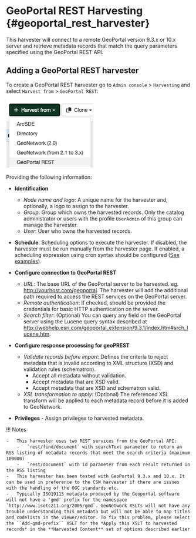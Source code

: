 # GeoPortal REST Harvesting {#geoportal_rest_harvester}

This harvester will connect to a remote GeoPortal version 9.3.x or 10.x server and retrieve metadata records that match the query parameters specified using the GeoPortal REST API.

## Adding a GeoPortal REST harvester

To create a GeoPortal REST harvester go to `Admin console` > `Harvesting` and select `Harvest from` > `GeoPortal REST`:

![](img/add-geoportalrest-harvester.png)

Providing the following information:

-   **Identification**
    -   *Node name and logo*: A unique name for the harvester and, optionally, a logo to assign to the harvester.
    -   *Group*: Group which owns the harvested records. Only the catalog administrator or users with the profile `UserAdmin` of this group can manage the harvester.
    -   *User*: User who owns the harvested records.

-   **Schedule**: Scheduling options to execute the harvester. If disabled, the harvester must be run manually from the harvester page. If enabled, a scheduling expression using cron syntax should be configured ([See examples](https://www.quartz-scheduler.org/documentation/quartz-2.1.7/tutorials/crontrigger)).

-   **Configure connection to GeoPortal REST**
    -   *URL*: The base URL of the GeoPortal server to be harvested. eg. <http://yourhost.com/geoportal>. The harvester will add the additional path required to access the REST services on the GeoPortal server.
    -   *Remote authentication*: If checked, should be provided the credentials for basic HTTP authentication on the server.
    -   *Search filter*: (Optional) You can query any field on the GeoPortal server using the Lucene query syntax described at <http://webhelp.esri.com/geoportal_extension/9.3.1/index.htm#srch_lucene.htm>.
  
-   **Configure response processing for geoPREST**
    -   *Validate records before import*: Defines the criteria to reject metadata that is invalid according to XML structure (XSD) and validation rules (schematron).
        -   Accept all metadata without validation.
        -   Accept metadata that are XSD valid.
        -   Accept metadata that are XSD and schematron valid.
    -   *XSL transformation to apply*: (Optional)  The referenced XSL transform will be applied to each metadata record before it is added to GeoNetwork.

-   **Privileges** - Assign privileges to harvested metadata.


!!! Notes

    -   This harvester uses two REST services from the GeoPortal API:
        -   `rest/find/document` with searchText parameter to return an RSS listing of metadata records that meet the search criteria (maximum 100000)
        -   `rest/document` with id parameter from each result returned in the RSS listing
    -   This harvester has been tested with GeoPortal 9.3.x and 10.x. It can be used in preference to the CSW harvester if there are issues with the handling of the OGC standards etc.
    -   Typically ISO19115 metadata produced by the Geoportal software will not have a 'gmd' prefix for the namespace `http://www.isotc211.org/2005/gmd`. GeoNetwork XSLTs will not have any trouble understanding this metadata but will not be able to map titles and codelists in the viewer/editor. To fix this problem, please select the ``Add-gmd-prefix`` XSLT for the *Apply this XSLT to harvested records* in the **Harvested Content** set of options described earlier
